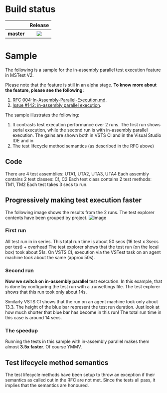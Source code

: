 # Build status
|            |Release           |
|:----------:|:----------------:|
|**master**  |<img src="https://pvlakshm.visualstudio.com/_apis/public/build/definitions/ae55aae1-0bb3-46e9-b251-2cee8844342b/56/badge"/>|

# Sample
The following is a sample for the in-assembly parallel test execution feature in MSTest V2.

Please note that the feature is still in an alpha stage.
**To know more about the feature, please see  the following:**
1. [RFC 004-In-Assembly-Parallel-Execution.md](https://github.com/Microsoft/testfx-docs/blob/master/RFCs/004-In-Assembly-Parallel-Execution.md).
2. [Issue #142: in-assembly parallel execution](https://github.com/Microsoft/testfx/issues/142).

The sample illustrates the following:
1. It contrasts test execution performance over 2 runs. The first run shows serial execution, while the second run is with in-assembly parallel execution. The gains are shown both in VSTS CI and in the Visual Studio IDE and in 
2. The test lifecycle method semantics (as described in the RFC above)

## Code
There are 4 test assemblies: UTA1, UTA2, UTA3, UTA4
Each assembly contains 2 test classes: C!, C2
Each test class contains 2 test methods: TM1, TM2
Each test takes 3 secs to run.

## Progressively making test execution faster
The following image shows the results from the 2 runs. The test explorer contents have been grouped by project.
![image](image.jpg)

### First run
All test run in in series. This total run time is about 50 secs (16 test x 3secs per test) + overhead
The test explorer shows that the test run (on the local box) took about 51s.
On VSTS CI, execution via the VSTest task on an agent machine took about the same (approx 50s).

### Second run
**Now we switch on in-assembly parallel** test execution.
In this example, that is done by configuring the test run with a .runsettings file.
The test explorer shows that this run took only about 14s.

Similarly VSTS CI shows that the run on an agent machine took only about 13.3. The height of the blue bar represent the test run duration. Just look at how much shorter that blue bar has become in this run!
The total run time in this case is around 14 secs.

### The speedup
Running the tests in this sample with in-assembly parallel makes them almost **3.5x faster**.
Of course YMMV.

## Test lifecycle method semantics
The test lifecycle methods have been setup to throw an exception if their semantics as called out in the RFC are not met. Since the tests all pass, it implies that the semantics are honoured.
